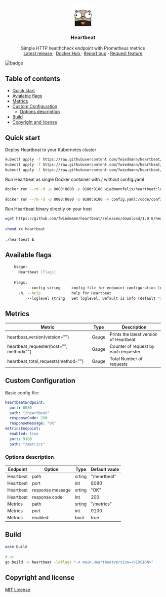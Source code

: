 <p align="center">
  <a href="https://example.com/">
    <img src="img/heartbeat_gopher.png" width=72 height=72>
  </a>

  <h3 align="center">Heartbeat</h3>

  <p align="center">
    Simple HTTP healthcheck endpoint with Prometheus metrics
    <br>
    <a href="https://github.com/fwiedmann/heartbeat/releases/latest">Latest release </a>
    ·
        <a href="https://hub.docker.com/r/wiedmannfelix/heartbeat">Docker Hub </a>
    ·
    <a href="https://github.com/fwiedmann/heartbeat/issues/new?template=bug.md">Report bug</a>
    ·
    <a href="https://github.com/fwiedmann/heartbeat/issues/new?template=feature.md&labels=feature">Request feature</a>
  </p>
</p>

  ![badge](https://action-badges.now.sh/fwiedmann/heartbeat)

## Table of contents

-   [Quick start](#quick-start)
- [Avialable flags](#available-flags)
-   [Metrics](#metrics)
-   [Custom Configuration](#custom-configuration)
    -   [Options description](#options-description)
-   [Build](#build)
-   [Copyright and license](#copyright-and-license)

## Quick start

Deploy Heartbeat to your Kubernetes cluster

```bash
kubectl apply -f https://raw.githubusercontent.com/fwiedmann/heartbeat/master/k8s/namespace.yaml
kubectl apply -f https://raw.githubusercontent.com/fwiedmann/heartbeat/master/k8s/configMap.yaml
kubectl apply -f https://raw.githubusercontent.com/fwiedmann/heartbeat/master/k8s/deployment.yaml
```

Run Heartbeat as single Docker container with / without config.yaml

```bash
docker run --rm -d -p 8080:8080 -p 9100:9100 wiedmannfelix/heartbeat:latest

docker run --rm -d -p 8080:8080 -p 9100:9100 -v config.yaml:/code/config.yaml wiedmannfelix/heartbeat:latest
```

Run Heartbeat binary directly on your host

```bash
wget https://github.com/fwiedmann/heartbeat/releases/download/1.0.0/heartbeat

chmod +x heartbeat

./heartbeat &
```

## Available flags

```bash
    Usage:
      Heartbeat [flags]

    Flags:
          --config string     config file for endpoint configuration (default "./config.yaml")
      -h, --help              help for Heartbeat
          --loglevel string   Set loglevel. Default is info (default "info")
```

## Metrics

| Metric                                  | Type  | Description                            |
| --------------------------------------- | ----- | -------------------------------------- |
| heartbeat_version{version=""}           | Gauge | Prints the latest version of Heartbeat |
| heartbeat_requester{host="", method=""} | Gauge | Counter of request by each requester   |
| heartbeat_total_requests{method=""}     | Gauge | Total Number of requests               |

## Custom Configuration

Basic config file:

```yaml
heartbeatEndpoint:
  port: 8080
  path: "/heartbeat"
  responseCode: 200
  responseMessage: "OK"
metricsEndpoint:
  enabled: true
  port: 9100
  path: "/metrics"
```

### Options description

| Endpoint  | Option           | Type   | Default vaule |
| --------- | ---------------- | ------ | ------------- |
| Heartbeat | path             | srting | "/heartbeat"  |
| Heartbeat | port             | int    | 8080          |
| Heartbeat | response message | srting | "OK"          |
| Heartbeat | response code    | int    | 200           |
| Metrics   | path             | srting | "/metrics"    |
| Metrics   | port             | int    | 9100          |
| Metrics   | enabled          | bool   | true          |

## Build

```bash
make build

# or
go build -o heartbeat -ldflags "-X main.HeartbeatVersion=<VERSION>"
```

## Copyright and license

[MIT License](https://reponame/blob/master/LICENSE).
